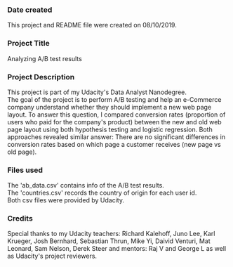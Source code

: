### Date created
This project and README file were created on 08/10/2019.

### Project Title
Analyzing A/B test results

### Project Description
This project is part of my Udacity's Data Analyst Nanodegree. <br />
The goal of the project is to perform A/B testing and help an e-Commerce company understand whether they should implement a new web page layout. To answer this question, I compared conversion rates (proportion of users who paid for the company's product) between the new and old web page layout using both hypothesis testing and logistic regression. Both approaches revealed similar answer: There are no significant differences in conversion rates based on which page a customer receives (new page vs old page).


### Files used
The 'ab_data.csv' contains info of the A/B test results. <br />
The 'countries.csv' records the country of origin for each user id. <br />
Both csv files were provided by Udacity. <br />

### Credits
Special thanks to my Udacity teachers: Richard Kalehoff, Juno Lee, Karl Krueger, Josh Bernhard, Sebastian Thrun, Mike Yi, Daivid Venturi, Mat Leonard, Sam Nelson, Derek Steer and mentors: Raj V and George L as well as Udacity's project reviewers.
